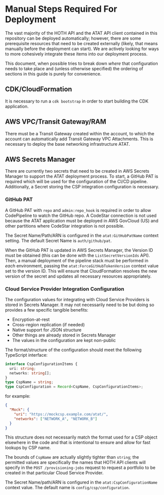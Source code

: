 # Manual Steps Required For Deployment

The vast majority of the HOTH API and the ATAT API client contained in this
repository can be deployed automatically; however, there are some prerequisite
resources that need to be created externally (likely, that means manually
before the deployment can start). We are actively looking for ways to more
cohesively integrate these items into our deployment process.

This document, when possible tries to break down _where_ that configuration
needs to take place and (unless otherwise specified) the ordering of sections
in this guide is purely for convenience.

## CDK/CloudFormation

It is necessary to run a `cdk bootstrap` in order to start building the CDK
application.

## AWS VPC/Transit Gateway/RAM

There must be a Transit Gateway created within the account, to which the
account can automatically add Transit Gateway VPC Attachments. This is
necessary to deploy the base networking infrastructure ATAT.

## AWS Secrets Manager

There are currently two secrets that need to be created in AWS Secrets Manager
to support the ATAT deployment process. To start, a GitHub PAT is required
which will be used for the configuration of the CI/CD pipeline. Additionally,
a Secret storing the CSP integration configuration is necessary.

### GitHub PAT

A GitHub PAT with `repo` and `admin:repo_hook` is required in order to allow
CodePipeline to watch the GitHub repo. A CodeStar connection is not used
because the ATAT application must be deployed in AWS GovCloud (US) and other
partitions where CodeStar integration is not possible.

The Secret Name/Path/ARN is configured in the `atat:GitHubPatName` context
setting. The default Secret Name is `auth/github/pat`.

When the GitHub PAT is updated in AWS Secrets Manager, the Version ID must be
obtained (this can be done with the `ListSecretVersionIds` API). Then, a
manual deployment of the pipeline stack must be performed in _each_ environment,
passing the `atat:ForceGitHubTokenVersion` context value set to the version ID.
This will ensure that CloudFormation resolves the new version of the secret and
updates all necessary resources appropriately.

### Cloud Service Provider Integration Configuration

The configuration values for integrating with Cloud Service Providers is stored
in Secrets Manager. It may not necessarily need to be but doing so provides a
few specific tangible benefits:
 - Encryption-at-rest
 - Cross-region replication (if needed)
 - Native support for JSON structure
 - Other things are already stored in Secrets Manager
 - The values in the configuration are kept non-public

The format/structure of the configuration should meet the following TypeScript
interface:

```ts
interface CspConfigurationItems {
  uri: string;
  networks: string[];
}
type CspName = string;
type CspConfiguration = Record<CspName, CspConfigurationItems>;
```

for example:

```json
{
  "Mock": {
    "uri": "https://mockcsp.example.com/atat/",
    "networks": ["NETWORK_A", "NETWORK_B"]
  }
}
```

This structure does not necessarily match the format used for a CSP object
elsewhere in the code and that is intentional to ensure and allow for fast
lookups by CSP name.

The bounds of `CspName` are actually slightly tighter than `string`; the
permitted values are specifically the names that HOTH API clients will specify
in the `POST /provisioning-jobs` request to request a portfolio to be created
in that particular Cloud Service Provider.

The Secret Name/path/ARN is configured in the `atat:CspConfigurationName`
context value. The default name is `config/csp/configuration`.
